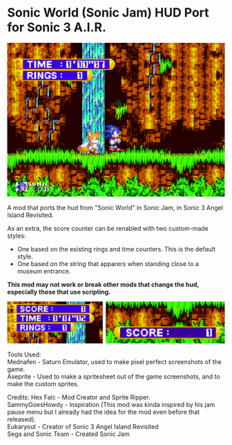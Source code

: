 # Sonic World (Sonic Jam) HUD Port for Sonic 3 A.I.R.

![Screenshot of the Mod In-Game](pictures/thumb.jpg)

A mod that ports the hud from "Sonic World" in Sonic Jam, in Sonic 3 Angel Island Revisited.

As an extra, the score counter can be renabled with two custom-made styles:
- One based on the existing rings and time counters. This is the default style.
- One based on the string that apparers when standing close to a museum entrance.  

**This mod may not work or break other mods that change the hud, especially those that use scripting.**

![Score Counter Styles](pictures/styles.jpg)

Tools Used:  
Mednafen - Saturn Emulator, used to make pixel perfect screenshots of the game.  
Aseprite - Used to make a spritesheet out of the game screenshots, and to make the custom sprites.

Credits: 
Hex Falc - Mod Creator and Sprite Ripper.  
SammyGoesHowdy - Inspiration (This mod was kinda inspired by his jam pause menu but I already had the idea for the mod even before that released).  
Eukaryout - Creator of Sonic 3 Angel Island Revisited  
Sega and Sonic Team - Created Sonic Jam
